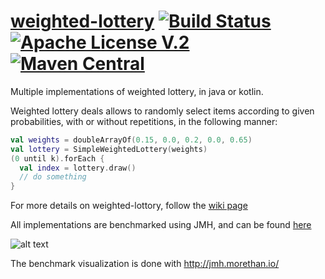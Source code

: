 # [weighted-lottery](https://github.com/guyko/weighted-lottery) [![Build Status](https://api.travis-ci.org/guyko/weighted-lottery.png?branch=master)](https://api.travis-ci.org/guyko/weighted-lottery) [![Apache License V.2](https://img.shields.io/badge/license-Apache%20V.2-blue.svg)](https://github.com/guyko/weighted-lottery/blob/master/LICENSE) [![Maven Central](https://maven-badges.herokuapp.com/maven-central/io.github.guyko/WeightedLottery/badge.svg)](https://maven-badges.herokuapp.com/maven-central/io.github.guyko/WeightedLottery)

Multiple implementations of weighted lottery, in java or kotlin.

Weighted lottery deals allows to randomly select items according to given probabilities, with or without repetitions, in the following manner:

```Kotlin
val weights = doubleArrayOf(0.15, 0.0, 0.2, 0.0, 0.65)
val lottery = SimpleWeightedLottery(weights)
(0 until k).forEach {
  val index = lottery.draw()
  // do something
}
```

For more details on weighted-lottory, follow the [wiki page](https://github.com/guyko/weighted-lottery/wiki)

All implementations are benchmarked using JMH, and can be found [here](https://jmh.morethan.io/?source=https://raw.githubusercontent.com/guyko/weighted-lottery/master/jmh-result.json)

![alt text](https://github.com/guyko/weighted-lottery/blob/master/benchmark.jpg)

The benchmark visualization is done with http://jmh.morethan.io/

